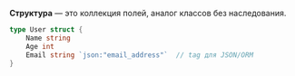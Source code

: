 **Структура** — это коллекция полей, аналог классов без наследования.

```Go
type User struct {
	Name string
	Age int
	Email string `json:"email_address"`  // tag для JSON/ORM
}
```

